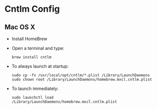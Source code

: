 # Cntlm Config

## Mac OS X

* Install HomeBrew
* Open a terminal and type:

   ```brew install cntlm```

* To always launch at startup:

   ```sudo cp -fv /usr/local/opt/cntlm/*.plist /Library/LaunchDaemons```
   ```sudo chown root /Library/LaunchDaemons/homebrew.mxcl.cntlm.plist```

* To launch immediately:

   ```sudo launchctl load /Library/LaunchDaemons/homebrew.mxcl.cntlm.plist```